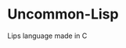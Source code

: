 # Uncommon-Lisp
Lips language made in C






















































































































































































